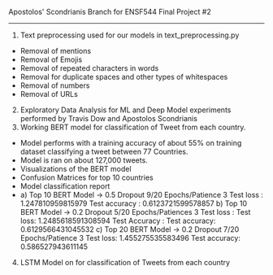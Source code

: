 Apostolos' Scondrianis Branch for ENSF544 Final Project #2

----------------------------------------------------------
1. Text preprocessing used for our models in text_preprocessing.py
  - Removal of mentions
  - Removal of Emojis
  - Removal of repeated characters in words
  - Removal for duplicate spaces and other types of whitespaces
  - Removal of numbers
  - Removal of URLs
2. Exploratory Data Analysis for ML and Deep Model experiments performed by Travis Dow and Apostolos Scondrianis
3. Working BERT model for classification of Tweet from each country.
  - Model performs with a training accuracy of about 55% on training dataset classifying a tweet between 77 Countries.
  - Model is ran on about 127,000 tweets.
  - Visualizations of the BERT model
  - Confusion Matrices for top 10 countries
  - Model classification report
  - a) Top 10 BERT Model -> 0.5 Dropout 9/20 Epochs/Patience 3
       Test loss     : 1.247810959815979
       Test accuracy : 0.6123721599578857
    b) Top 10 BERT Model -> 0.2 Dropout 5/20 Epochs/Patiences 3
       Test loss     : Test loss: 1.2485618591308594
       Test Accuracy : Test accuracy: 0.6129566431045532
    c) Top 20 BERT Model -> 0.2 Dropout 7/20 Epochs/Patience 3
       Test loss: 1.455275535583496
       Test accuracy: 0.586527943611145
4. LSTM Model on for classification of Tweets from each country
  
